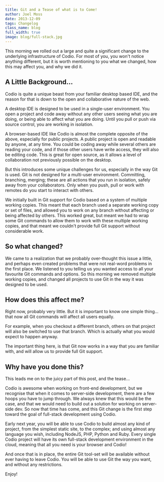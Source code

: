 ```yaml
---
title: Git and a Tease of what is to Come!
author: Joel Moss
date: 2013-12-09
tags: Changelog
class_name: blog
full_width: true
image: blog/full-stack.jpg
---
```


This morning we rolled out a large and quite a significant change to the underlying infrastructure of Codio. For most of you, you won't notice anything different, but it is worth mentioning to you what we changed, how this may affect you, and why we did it.

## A Little Background...

Codio is quite a unique beast from your familiar desktop based IDE, and the reason for that is down to the open and collaborative nature of the web.

A desktop IDE is designed to be used in a single-user environment. You open a project and code away without any other users seeing what you are doing, or being able to affect what you are doing. Until you pull or push via source control, you are working in isolation.

A browser-based IDE like Codio is almost the complete opposite of the above, especially for public projects. A public project is open and readable by anyone, at any time. You could be coding away while several others are reading your code, and if those other users have write access, they will also be editing code. This is great for open source, as it allows a level of collaboration not previously possible on the desktop.

But this introduces some unique challenges for us, especially in the way Git is used. Git is not designed for a multi-user environment. Committing, branching, merging; these are all actions that you run in isolation, safely away from your collaborators. Only when you push, pull or work with remotes do you start to interact with others.

We initially built in Git support for Codio based on a system of multiple working copies. This meant that each branch used a separate working copy or set of files, and allowed you to work on any branch without affecting or being affected by others. This worked great, but meant we had to wrap some Git commands to allow them to work with these multiple working copies, and that meant we couldn't provide full Git support without considerable work.

## So what changed?

We came to a realization that we probably over-thought this issue a little, and perhaps even created problems that were not real-word problems in the first place. We listened to you telling us you wanted access to all your favourite Git commands and options. So this morning we removed multiple working copies, and changed all projects to use Git in the way it was designed to be used.

## How does this affect me?

Right now, probably very little. But it is important to know one simple thing... that now all Git commands will affect all users equally.

For example, when you checkout a different branch, others on that project will also be switched to use that branch. Which is actually what you would expect to happen anyway.

The important thing here, is that Git now works in a way that you are familiar with, and will allow us to provide full Git support.

## Why have you done this?

This leads me on to the juicy part of this post, and the tease...

Codio is awesome when working on front-end development, but we recognise that when it comes to server-side development, there are a few hoops you have to jump through. We always knew that this would be the case, and that we would need to build out a solution for working on server-side dev. So now that time has come, and this Git change is the first step toward the goal of full-stack development using Codio.

Early next year, you will be able to use Codio to build almost any kind of project, from the simplest static site, to the complex; and using almost any language you wish, including NodeJS, PHP, Python and Ruby. Every single Codio project will have its own full-stack development environment in the cloud, meaning that all you need is your browser and Codio!

And once that is in place, the entire Git tool-set will be available without ever having to leave Codio. You will be able to use Git the way you want, and without any restrictions.

Enjoy!